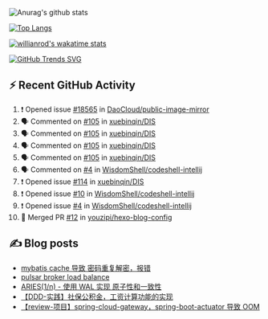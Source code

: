 ![Anurag's github stats](https://github-readme-stats.vercel.app/api?username=youzipi&show_icons=true)

[![Top Langs](https://github-readme-stats.vercel.app/api/top-langs/?username=youzipi&layout=compact)](https://github.com/anuraghazra/github-readme-stats)


[![willianrod's wakatime stats](https://github-readme-stats.vercel.app/api/wakatime?username=9dcf831f-e1e7-463e-822a-9241740bc1a1&layout=compact&langs_count=10)](https://github.com/anuraghazra/github-readme-stats)

[![GitHub Trends SVG](https://api.githubtrends.io/user/svg/youzipi/repos?time_range=one_year&loc_metric=changed&theme=classic)](https://githubtrends.io)

## ⚡ Recent GitHub Activity
<!--START_SECTION:activity-->
1. ❗ Opened issue [#18565](https://github.com/DaoCloud/public-image-mirror/issues/18565) in [DaoCloud/public-image-mirror](https://github.com/DaoCloud/public-image-mirror)
2. 🗣 Commented on [#105](https://github.com/xuebinqin/DIS/issues/105#issuecomment-2119770509) in [xuebinqin/DIS](https://github.com/xuebinqin/DIS)
3. 🗣 Commented on [#105](https://github.com/xuebinqin/DIS/issues/105#issuecomment-2114961228) in [xuebinqin/DIS](https://github.com/xuebinqin/DIS)
4. 🗣 Commented on [#105](https://github.com/xuebinqin/DIS/issues/105#issuecomment-2114485944) in [xuebinqin/DIS](https://github.com/xuebinqin/DIS)
5. 🗣 Commented on [#105](https://github.com/xuebinqin/DIS/issues/105#issuecomment-2112303818) in [xuebinqin/DIS](https://github.com/xuebinqin/DIS)
6. 🗣 Commented on [#4](https://github.com/WisdomShell/codeshell-intellij/issues/4#issuecomment-2100010045) in [WisdomShell/codeshell-intellij](https://github.com/WisdomShell/codeshell-intellij)
7. ❗ Opened issue [#114](https://github.com/xuebinqin/DIS/issues/114) in [xuebinqin/DIS](https://github.com/xuebinqin/DIS)
8. ❗ Opened issue [#10](https://github.com/WisdomShell/codeshell-intellij/issues/10) in [WisdomShell/codeshell-intellij](https://github.com/WisdomShell/codeshell-intellij)
9. ❗ Opened issue [#4](https://github.com/WisdomShell/codeshell-intellij/issues/4) in [WisdomShell/codeshell-intellij](https://github.com/WisdomShell/codeshell-intellij)
10. 🎉 Merged PR [#12](https://github.com/youzipi/hexo-blog-config/pull/12) in [youzipi/hexo-blog-config](https://github.com/youzipi/hexo-blog-config)
<!--END_SECTION:activity-->

## ✍️ Blog posts
<!-- BLOG-POST-LIST:START -->
- [mybatis cache 导致 密码重复解密，报错](http://youzipi.org/blog/2023/202303_mybatis_cache/)
- [pulsar broker load balance](http://youzipi.org/blog/2022/broker-load-balance/)
- [ARIES&lpar;1/n&rpar; - 使用 WAL 实现 原子性和一致性](http://youzipi.org/blog/2021/aries-1/)
- [【DDD-实践】社保公积金，工资计算功能的实现](http://youzipi.org/blog/2019/ddd-in-salary-calculation/)
- [【review-项目】spring-cloud-gateway，spring-boot-actuator 导致 OOM](http://youzipi.org/blog/2019/spring-boot-actuator-oom/)
<!-- BLOG-POST-LIST:END -->
